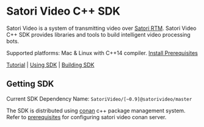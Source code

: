 # Satori Video C++ SDK

Satori Video is a system of transmitting video over [Satori RTM](https://www.satori.com/docs/using-satori/overview).
Satori Video C++ SDK provides libraries and tools to build intelligent 
video processing bots.

Supported platforms: Mac & Linux with C++14 compiler. [Install Prerequisites](docs/prerequisites.md)

[Tutorial](docs/tutorial.md) | [Using SDK](docs/using_sdk.md) | [Building SDK](docs/building_sdk.md)

## Getting SDK

Current SDK Dependency Name: `SatoriVideo/[~0.9]@satorivideo/master` 

The SDK is distributed using [conan](https://conan.io/) c++ package management system.
Refer to [prerequisites](docs/prerequisites.md) for configuring satori video conan server.